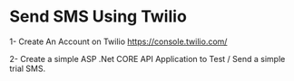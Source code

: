 # Send SMS Using Twilio
1- Create An Account on Twilio 
   https://console.twilio.com/
   
 2- Create a simple ASP .Net CORE API Application to Test / Send a simple trial SMS.
